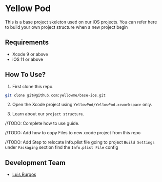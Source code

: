 # Yellow Pod

This is a base project skeleton used on our iOS projects. You can refer here to build your own project structure when a new project begin

## Requirements

* Xcode 9 or above
* iOS 11 or above

## How To Use?

1. First clone this repo.

``` bash
git clone git@github.com:yellowme/base-ios.git
```

2. Open the Xcode project using `YellowPod/YellowPod.xcworkspace` only.

3. Learn about our `project structure`.

//TODO: Complete how to use guide.

//TODO: Add how to copy Files to new xcode project from this repo

//TODO: Add Step to relocate Info.plist file going to project `Build Settings` under `Packaging` section find the `Info.plist File` config

## Development Team

* [Luis Burgos](https://github.com/LuisBurgos)